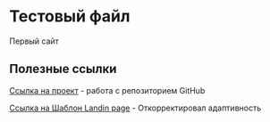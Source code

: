 

# Тестовый файл
Первый сайт

## Полезные ссылки

[Ссылка на проект](https://percuciat.github.io/github/ "Тестовый сайт с использованием бутстрапа") - работа с репозиторием GitHub

[Ссылка на Шаблон Landin page](https://percuciat.Product.io/github/ "Заготовка-шаблон") - Откорректировал адаптивность
